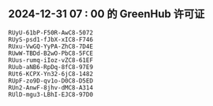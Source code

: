 ## 2024-12-31 07 : 00 的 GreenHub 许可证
```
RUyU-61bP-F50R-AwC8-5072
RUyS-psd1-fJbX-xIC8-F746
RUxu-VwGQ-YyPA-ZhC8-7D4E
RUwW-TBDd-B2wO-PbC8-5FCE
RUus-rumq-iIoz-vZC8-61EF
RUub-aNB6-RpDq-8fC8-97E9
RUt6-KCPX-Yn32-6jC8-1482
RUpF-zo9D-qv1o-D0C8-D5ED
RUn2-AnwF-8jhv-dMC8-A314
RUlD-mgu3-LBhI-EJC8-97D0
```
